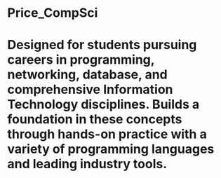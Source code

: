 # Price_CompSci
# Designed for students pursuing careers in programming, networking, database, and comprehensive Information Technology disciplines. Builds a foundation in these concepts through hands-on practice with a variety of programming languages and leading industry tools. 
